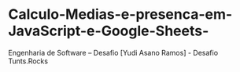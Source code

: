 # Calculo-Medias-e-presenca-em-JavaScript-e-Google-Sheets-
Engenharia de Software – Desafio [Yudi Asano Ramos] - Desafio Tunts.Rocks
